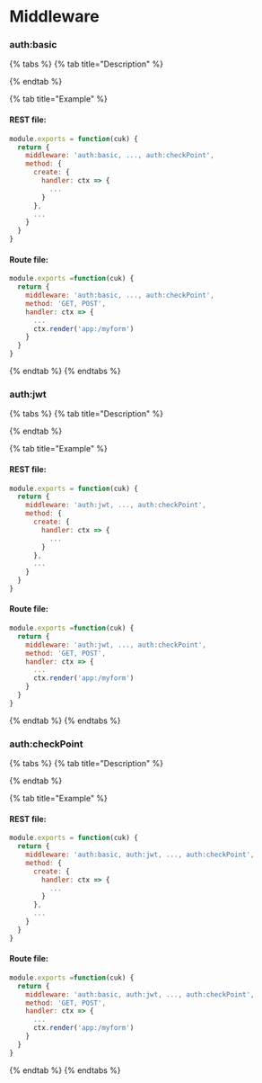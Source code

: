 # Middleware

### auth:basic

{% tabs %}
{% tab title="Description" %}

{% endtab %}

{% tab title="Example" %}
#### REST file:

```javascript
module.exports = function(cuk) {
  return {
    middleware: 'auth:basic, ..., auth:checkPoint',
    method: {
      create: {
        handler: ctx => {
          ...
        }
      },
      ...
    }
  }
}
```

#### Route file:

```javascript
module.exports =function(cuk) {
  return {
    middleware: 'auth:basic, ..., auth:checkPoint',
    method: 'GET, POST',
    handler: ctx => {
      ...
      ctx.render('app:/myform')
    }
  }
}
```
{% endtab %}
{% endtabs %}

### auth:jwt

{% tabs %}
{% tab title="Description" %}

{% endtab %}

{% tab title="Example" %}
#### REST file:

```javascript
module.exports = function(cuk) {
  return {
    middleware: 'auth:jwt, ..., auth:checkPoint',
    method: {
      create: {
        handler: ctx => {
          ...
        }
      },
      ...
    }
  }
}
```

#### Route file:

```javascript
module.exports =function(cuk) {
  return {
    middleware: 'auth:jwt, ..., auth:checkPoint',
    method: 'GET, POST',
    handler: ctx => {
      ...
      ctx.render('app:/myform')
    }
  }
}
```
{% endtab %}
{% endtabs %}

### auth:checkPoint

{% tabs %}
{% tab title="Description" %}

{% endtab %}

{% tab title="Example" %}
#### REST file:

```javascript
module.exports = function(cuk) {
  return {
    middleware: 'auth:basic, auth:jwt, ..., auth:checkPoint',
    method: {
      create: {
        handler: ctx => {
          ...
        }
      },
      ...
    }
  }
}
```

#### Route file:

```javascript
module.exports =function(cuk) {
  return {
    middleware: 'auth:basic, auth:jwt, ..., auth:checkPoint',
    method: 'GET, POST',
    handler: ctx => {
      ...
      ctx.render('app:/myform')
    }
  }
}
```
{% endtab %}
{% endtabs %}

